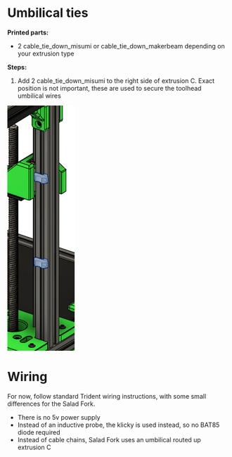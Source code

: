
# Umbilical ties


**Printed parts:**
* 2 cable_tie_down_misumi or cable_tie_down_makerbeam depending on your extrusion type


**Steps:**
1. Add 2 cable_tie_down_misumi to the right side of extrusion C. Exact position is not important, these are used to secure the toolhead umbilical wires 

![](images/cable_tie_downs.png)


# Wiring

For now, follow standard Trident wiring instructions, with some small differences for the Salad Fork. 

* There is no 5v power supply
* Instead of an inductive probe, the klicky is used instead, so no BAT85 diode required
* Instead of cable chains, Salad Fork uses an umbilical routed up extrusion C
  
